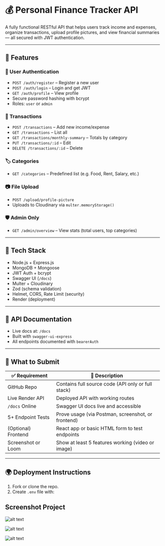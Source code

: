 # 💰 Personal Finance Tracker API

A fully functional RESTful API that helps users track income and expenses, organize transactions, upload profile pictures, and view financial summaries — all secured with JWT authentication.

---

## 🚀 Features

### 🔐 User Authentication
- `POST /auth/register` – Register a new user
- `POST /auth/login` – Login and get JWT
- `GET /auth/profile` – View profile
- Secure password hashing with bcrypt
- Roles: `user` or `admin`

### 💸 Transactions
- `POST /transactions` – Add new income/expense
- `GET /transactions` – List all
- `GET /transactions/monthly-summary` – Totals by category
- `PUT /transactions/:id` – Edit
- `DELETE /transactions/:id` – Delete

### 🏷️ Categories
- `GET /categories` – Predefined list (e.g. Food, Rent, Salary, etc.)

### 📷 File Upload
- `POST /upload/profile-picture`
- Uploads to Cloudinary via `multer.memoryStorage()`

### 🛡️ Admin Only
- `GET /admin/overview` – View stats (total users, top categories)

---

## 🧰 Tech Stack

- Node.js + Express.js
- MongoDB + Mongoose
- JWT Auth + bcrypt
- Swagger UI (`/docs`)
- Multer + Cloudinary
- Zod (schema validation)
- Helmet, CORS, Rate Limit (security)
- Render (deployment)

---

## 📘 API Documentation

- Live docs at: `/docs`
- Built with `swagger-ui-express`
- All endpoints documented with `bearerAuth`

---

## 🧪 What to Submit

| ✅ Requirement        | 💬 Description                                       |
|----------------------|------------------------------------------------------|
| GitHub Repo          | Contains full source code (API only or full stack)  |
| Live Render API      | Deployed API with working routes                    |
| `/docs` Online       | Swagger UI docs live and accessible                 |
| 5+ Endpoint Tests    | Prove usage (via Postman, screenshot, or frontend)  |
| (Optional) Frontend  | React app or basic HTML form to test endpoints      |
| Screenshot or Loom   | Show at least 5 features working (video or image)   |

---

## 🌍 Deployment Instructions

1. Fork or clone the repo.
2. Create `.env` file with:

## Screenshot Project

![alt text](//frontend/src/assets/images/dashboard.png)

![alt text](//frontend/src/assets/images/register.png)

![alt text](//frontend/src/assets/images/login.png)